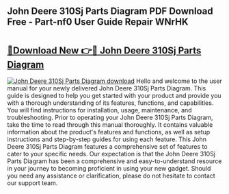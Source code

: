 ## John Deere 310Sj Parts Diagram PDF Download Free - Part-nf0 User Guide Repair WNrHK

# <h2><a href="http://dfrms8i.blite.top/?on=John+Deere+310Sj+Parts+Diagram">🔗Download New 👉🔴 John Deere 310Sj Parts Diagram</a></h2>

[![John Deere 310Sj Parts Diagram download](https://i.imgur.com/lujVjoI.png)](http://dfrms8i.blite.top/?on=John+Deere+310Sj+Parts+Diagram)
Hello and welcome to the user manual for your newly delivered John Deere 310Sj Parts Diagram. This guide is designed to help you get started with your product and provide you with a thorough understanding of its features, functions, and capabilities. You will find instructions for installation, usage, maintenance, and troubleshooting. Prior to operating your John Deere 310Sj Parts Diagram, take the time to read through this manual thoroughly. It contains valuable information about the product's features and functions, as well as setup instructions and step-by-step guides for using each feature. This John Deere 310Sj Parts Diagram features a comprehensive set of features to cater to your specific needs. Our expectation is that the John Deere 310Sj Parts Diagram has been a comprehensive and easy-to-understand resource in your journey to becoming proficient in using your new gadget. Should you need any assistance or clarification, please do not hesitate to contact our support team.
